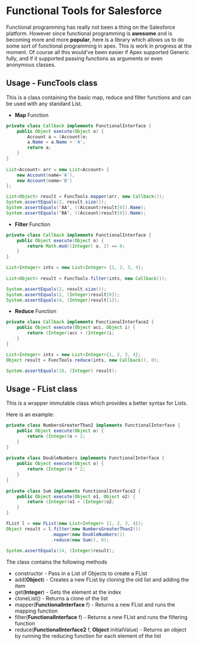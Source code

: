 # Functional Tools for Salesforce

Functional programming has really not been a thing on the Salesforce platform. However since functional programming is **awesome** and is becoming more and more **popular**, here is a library which allows us to do some sort of functional programming in apex. This is work in progress at the moment. Of course all this would've been easier if Apex supported Generic fully, and if it supported passing functions as arguments or even anonymous classes.

## Usage - FuncTools class
This is a class containing the basic map, reduce and filter functions and can be used with any standard List.

* **Map** Function
```java
private class Callback implements FunctionalInterface {
    public Object execute(Object o) {
        Account a = (Account)o;
        a.Name = a.Name + 'A';
        return a;
    }
}
    
List<Account> arr = new List<Account> {
    new Account(name='A'), 
    new Account(name='B')
};

List<Object> result = FuncTools.mapper(arr, new Callback());       
System.assertEquals(2, result.size());
System.assertEquals('AA', ((Account)result[0]).Name);
System.assertEquals('BA', ((Account)result[0]).Name);

```

* **Filter** Function
```java
private class Callback implements FunctionalInterface {
    public Object execute(Object o) {
        return Math.mod((Integer) o, 2) == 0;
    }
}

List<Integer> ints = new List<Integer> {1, 2, 3, 4};
                
List<Object> result = FuncTools.filter(ints, new Callback());

System.assertEquals(2, result.size());
System.assertEquals(2, (Integer)result[0]);
System.assertEquals(4, (Integer)result[1]);
```

* **Reduce** Function
```java
private class Callback implements FunctionalInterface2 {
    public Object execute(Object acc, Object i) {
        return (Integer)acc + (Integer)i;
    }
}

List<Integer> ints = new List<Integer>{1, 2, 3, 4};
Object result = FuncTools.reduce(ints, new Callback(), 0);

System.assertEquals(10, (Integer) result);
```

## Usage - FList class
This is a wrapper immutable class which provides a better syntax for Lists.

Here is an example:
```java
private class NumbersGreaterThan2 implements FunctionalInterface {
    public Object execute(Object o) {
        return (Integer)o > 2;
    }
}
    
private class DoubleNumbers implements FunctionalInterface {
    public Object execute(Object o) {
        return (Integer)o * 2;
    }
}
    
private class Sum implements FunctionalInterface2 {
    public Object execute(Object o1, Object o2) {
        return (Integer)o1 + (Integer)o2;
    }
}

FList l = new FList(new List<Integer> {1, 2, 3, 4});
Object result = l.filter(new NumbersGreaterThan2())
                 .mapper(new DoubleNumbers())
                 .reduce(new Sum(), 0);
        
System.assertEquals(14, (Integer)result);
```

The class contains the following methods
* constructor - Pass in a List of Objects to create a FList
* add(**Object**) - Creates a new FList by cloning the old list and adding the item
* get(**Integer**) - Gets the element at the index
* cloneList() - Returns a clone of the list
* mapper(**FunctionalInterface** f) - Returns a new FList and runs the mapping function
* filter(**FunctionalInterface** f) - Returns a new FList and runs the filtering function
* reduce(**FunctionalInterface2** f, **Object** initialValue) - Returns an object by running the reducing function for each element of the list